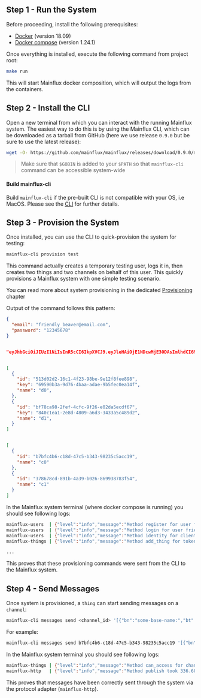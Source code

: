 ## Step 1 - Run the System
Before proceeding, install the following prerequisites:

- [Docker](https://docs.docker.com/install/) (version 18.09)
- [Docker compose](https://docs.docker.com/compose/install/) (version 1.24.1)

Once everything is installed, execute the following command from project root:

```bash
make run
```

This will start Mainflux docker composition, which will output the logs from the containers.

## Step 2 - Install the CLI
Open a new terminal from which you can interact with the running Mainflux system. The easiest way to do this is by using the Mainflux CLI,
which can be downloaded as a tarball from GitHub (here we use release `0.9.0` but be sure to use the latest release):

```bash
wget -O- https://github.com/mainflux/mainflux/releases/download/0.9.0/mainflux-cli_v0.9.0_linux-amd64.tar.gz | tar xvz -C $GOBIN
```

> Make sure that `$GOBIN` is added to your `$PATH` so that `mainflux-cli` command can be accessible system-wide

#### Build mainflux-cli
Build `mainflux-cli` if the pre-built CLI is not compatible with your OS, i.e MacOS. Please see the [CLI](cli.md) for further details.

## Step 3 - Provision the System
Once installed, you can use the CLI to quick-provision the system for testing:
```bash
mainflux-cli provision test
```

This command actually creates a temporary testing user, logs it in, then creates two things and two channels on behalf of this user.
This quickly provisions a Mainflux system with one simple testing scenario.

You can read more about system provisioning in the dedicated [Provisioning](./platform-management.md) chapter

Output of the command follows this pattern:

```json
{
  "email": "friendly_beaver@email.com",
  "password": "12345678"
}


"eyJhbGciOiJIUzI1NiIsInR5cCI6IkpXVCJ9.eyJleHAiOjE1NDcwMjE3ODAsImlhdCI6MTU0Njk4NTc4MCwiaXNzIjoibWFpbmZsdXgiLCJzdWIiOiJmcmllbmRseV9iZWF2ZXJAZW1haWwuY29tIn0.Tyk31Ae680KqMrDqP895PRZg_GUytLE0IMIR_o3oO7o"


[
  {
    "id": "513d02d2-16c1-4f23-98be-9e12f8fee898",
    "key": "69590b3a-9d76-4baa-adae-9b5fec0ea14f",
    "name": "d0",
  },
  {
    "id": "bf78ca98-2fef-4cfc-9f26-e02da5ecdf67",
    "key": "840c1ea1-2e8d-4809-a6d3-3433a5c489d2",
    "name": "d1",
  }
]


[
  {
    "id": "b7bfc4b6-c18d-47c5-b343-98235c5acc19",
    "name": "c0"
  },
  {
    "id": "378678cd-891b-4a39-b026-869938783f54",
    "name": "c1"
  }
]
```

In the Mainflux system terminal (where docker compose is running) you should see following logs:
```bash
mainflux-users  | {"level":"info","message":"Method register for user friendly_beaver@email.com took 97.573974ms to complete without errors.","ts":"2019-01-08T22:16:20.745989495Z"}
mainflux-users  | {"level":"info","message":"Method login for user friendly_beaver@email.com took 69.308406ms to complete without errors.","ts":"2019-01-08T22:16:20.820610461Z"}
mainflux-users  | {"level":"info","message":"Method identity for client friendly_beaver@email.com took 50.903µs to complete without errors.","ts":"2019-01-08T22:16:20.822208948Z"}
mainflux-things | {"level":"info","message":"Method add_thing for token eyJhbGciOiJIUzI1NiIsInR5cCI6IkpXVCJ9.eyJleHAiOjE1NDcwMjE3ODAsImlhdCI6MTU0Njk4NTc4MCwiaXNzIjoibWFpbmZsdXgiLCJzdWIiOiJmcmllbmRseV9iZWF2ZXJAZW1haWwuY29tIn0.Tyk31Ae680KqMrDqP895PRZg_GUytLE0IMIR_o3oO7o and thing 513d02d2-16c1-4f23-98be-9e12f8fee898 took 4.865299ms to complete without errors.","ts":"2019-01-08T22:16:20.826786175Z"}

...

```

This proves that these provisioning commands were sent from the CLI to the Mainflux system.

## Step 4 - Send Messages
Once system is provisioned, a `thing` can start sending messages on a `channel`:

```bash
mainflux-cli messages send <channel_id> '[{"bn":"some-base-name:","bt":1.276020076001e+09, "bu":"A","bver":5, "n":"voltage","u":"V","v":120.1}, {"n":"current","t":-5,"v":1.2}, {"n":"current","t":-4,"v":1.3}]' <thing_key>
```

For example:
```bash
mainflux-cli messages send b7bfc4b6-c18d-47c5-b343-98235c5acc19 '[{"bn":"some-base-name:","bt":1.276020076001e+09, "bu":"A","bver":5, "n":"voltage","u":"V","v":120.1}, {"n":"current","t":-5,"v":1.2}, {"n":"current","t":-4,"v":1.3}]' 69590b3a-9d76-4baa-adae-9b5fec0ea14f
```

In the Mainflux system terminal you should see following logs:

```bash
mainflux-things | {"level":"info","message":"Method can_access for channel b7bfc4b6-c18d-47c5-b343-98235c5acc19 and thing 513d02d2-16c1-4f23-98be-9e12f8fee898 took 1.410194ms to complete without errors.","ts":"2019-01-08T22:19:30.148097648Z"}
mainflux-http   | {"level":"info","message":"Method publish took 336.685µs to complete without errors.","ts":"2019-01-08T22:19:30.148689601Z"}
```

This proves that messages have been correctly sent through the system via the protocol adapter (`mainflux-http`).
